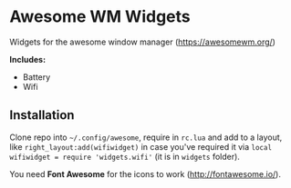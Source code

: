 # Awesome WM Widgets

Widgets for the awesome window manager (https://awesomewm.org/)

**Includes:**
- Battery
- Wifi

## Installation

Clone repo into `~/.config/awesome`, require in `rc.lua` and add to a layout, like `right_layout:add(wifiwidget)` in case you've required it via `local wifiwidget = require 'widgets.wifi'` (it is in `widgets` folder).

You need **Font Awesome** for the icons to work (http://fontawesome.io/).

